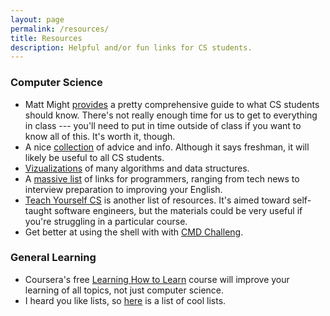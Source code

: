 ```yaml
---
layout: page
permalink: /resources/
title: Resources
description: Helpful and/or fun links for CS students.
---
```


### Computer Science

* Matt Might [provides](http://matt.might.net/articles/what-cs-majors-should-know/) a pretty comprehensive guide to what CS students
should know. There's not really enough time for us to get to
everything in class --- you'll need to put in time outside of class if
you want to know all of this. It's worth it, though.
* A nice [collection](https://github.com/nushackers/notes-to-cs-freshmen-from-the-future/blob/master/README.md) of advice and info. Although it says freshman,
it will likely be useful to all CS students.
* [Vizualizations](https://visualgo.net) of many algorithms and data structures.
* A [massive list](https://github.com/sdmg15/Best-websites-a-programmer-should-visit) of links for programmers, ranging from tech news
  to interview preparation to improving your English.
* [Teach Yourself CS](https://teachyourselfcs.com) is another list of resources. It's aimed
  toward self-taught software engineers, but the materials could be
  very useful if you're struggling in a particular course.
* Get better at using the shell with with [CMD Challeng](https://cmdchallenge.com/).  

### General Learning

* Coursera's free [Learning How to
  Learn](https://www.coursera.org/learn/learning-how-to-learn) course
  will improve your learning of all topics, not just computer science.
* I heard you like lists, so [here](https://github.com/jnv/lists) is a list of cool lists.
